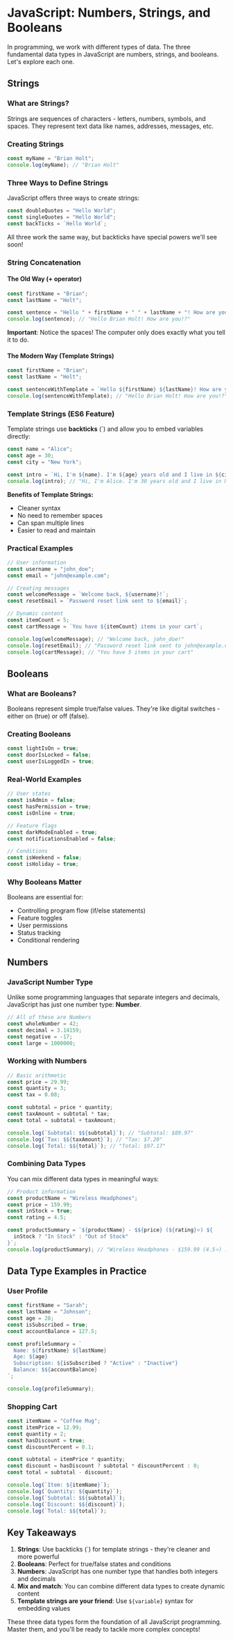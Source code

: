 # JavaScript: Numbers, Strings, and Booleans

In programming, we work with different types of data. The three fundamental data types in JavaScript are numbers, strings, and booleans. Let's explore each one.

## Strings

### What are Strings?

Strings are sequences of characters - letters, numbers, symbols, and spaces. They represent text data like names, addresses, messages, etc.

### Creating Strings

```javascript
const myName = "Brian Holt";
console.log(myName); // "Brian Holt"
```

### Three Ways to Define Strings

JavaScript offers three ways to create strings:

```javascript
const doubleQuotes = "Hello World";
const singleQuotes = "Hello World";
const backTicks = `Hello World`;
```

All three work the same way, but backticks have special powers we'll see soon!

### String Concatenation

#### The Old Way (+ operator)

```javascript
const firstName = "Brian";
const lastName = "Holt";

const sentence = "Hello " + firstName + " " + lastName + "! How are you!?";
console.log(sentence); // "Hello Brian Holt! How are you!?"
```

**Important**: Notice the spaces! The computer only does exactly what you tell it to do.

#### The Modern Way (Template Strings)

```javascript
const firstName = "Brian";
const lastName = "Holt";

const sentenceWithTemplate = `Hello ${firstName} ${lastName}! How are you!?`;
console.log(sentenceWithTemplate); // "Hello Brian Holt! How are you!?"
```

### Template Strings (ES6 Feature)

Template strings use **backticks** (`) and allow you to embed variables directly:

```javascript
const name = "Alice";
const age = 30;
const city = "New York";

const intro = `Hi, I'm ${name}. I'm ${age} years old and I live in ${city}.`;
console.log(intro); // "Hi, I'm Alice. I'm 30 years old and I live in New York."
```

**Benefits of Template Strings:**

- Cleaner syntax
- No need to remember spaces
- Can span multiple lines
- Easier to read and maintain

### Practical Examples

```javascript
// User information
const username = "john_doe";
const email = "john@example.com";

// Creating messages
const welcomeMessage = `Welcome back, ${username}!`;
const resetEmail = `Password reset link sent to ${email}`;

// Dynamic content
const itemCount = 5;
const cartMessage = `You have ${itemCount} items in your cart`;

console.log(welcomeMessage); // "Welcome back, john_doe!"
console.log(resetEmail); // "Password reset link sent to john@example.com"
console.log(cartMessage); // "You have 5 items in your cart"
```

## Booleans

### What are Booleans?

Booleans represent simple true/false values. They're like digital switches - either on (true) or off (false).

### Creating Booleans

```javascript
const lightIsOn = true;
const doorIsLocked = false;
const userIsLoggedIn = true;
```

### Real-World Examples

```javascript
// User states
const isAdmin = false;
const hasPermission = true;
const isOnline = true;

// Feature flags
const darkModeEnabled = true;
const notificationsEnabled = false;

// Conditions
const isWeekend = false;
const isHoliday = true;
```

### Why Booleans Matter

Booleans are essential for:

- Controlling program flow (if/else statements)
- Feature toggles
- User permissions
- Status tracking
- Conditional rendering

## Numbers

### JavaScript Number Type

Unlike some programming languages that separate integers and decimals, JavaScript has just one number type: **Number**.

```javascript
// All of these are Numbers
const wholeNumber = 42;
const decimal = 3.14159;
const negative = -17;
const large = 1000000;
```

### Working with Numbers

```javascript
// Basic arithmetic
const price = 29.99;
const quantity = 3;
const tax = 0.08;

const subtotal = price * quantity;
const taxAmount = subtotal * tax;
const total = subtotal + taxAmount;

console.log(`Subtotal: $${subtotal}`); // "Subtotal: $89.97"
console.log(`Tax: $${taxAmount}`); // "Tax: $7.20"
console.log(`Total: $${total}`); // "Total: $97.17"
```

### Combining Data Types

You can mix different data types in meaningful ways:

```javascript
// Product information
const productName = "Wireless Headphones";
const price = 159.99;
const inStock = true;
const rating = 4.5;

const productSummary = `${productName} - $${price} (${rating}⭐) ${
  inStock ? "In Stock" : "Out of Stock"
}`;
console.log(productSummary); // "Wireless Headphones - $159.99 (4.5⭐) In Stock"
```

## Data Type Examples in Practice

### User Profile

```javascript
const firstName = "Sarah";
const lastName = "Johnson";
const age = 28;
const isSubscribed = true;
const accountBalance = 127.5;

const profileSummary = `
  Name: ${firstName} ${lastName}
  Age: ${age}
  Subscription: ${isSubscribed ? "Active" : "Inactive"}
  Balance: $${accountBalance}
`;

console.log(profileSummary);
```

### Shopping Cart

```javascript
const itemName = "Coffee Mug";
const itemPrice = 12.99;
const quantity = 2;
const hasDiscount = true;
const discountPercent = 0.1;

const subtotal = itemPrice * quantity;
const discount = hasDiscount ? subtotal * discountPercent : 0;
const total = subtotal - discount;

console.log(`Item: ${itemName}`);
console.log(`Quantity: ${quantity}`);
console.log(`Subtotal: $${subtotal}`);
console.log(`Discount: $${discount}`);
console.log(`Total: $${total}`);
```

## Key Takeaways

1. **Strings**: Use backticks (`) for template strings - they're cleaner and more powerful
2. **Booleans**: Perfect for true/false states and conditions
3. **Numbers**: JavaScript has one number type that handles both integers and decimals
4. **Mix and match**: You can combine different data types to create dynamic content
5. **Template strings are your friend**: Use `${variable}` syntax for embedding values

These three data types form the foundation of all JavaScript programming. Master them, and you'll be ready to tackle more complex concepts!
